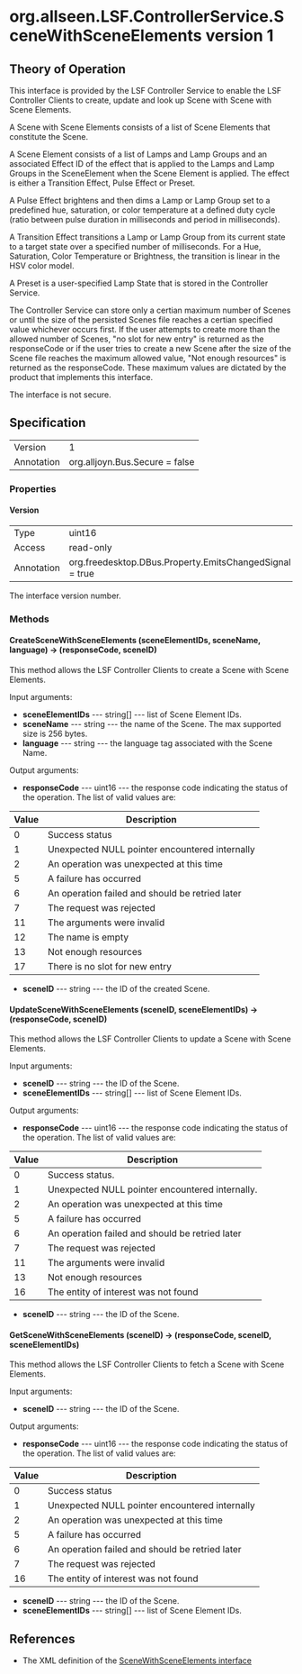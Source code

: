 # org.allseen.LSF.ControllerService.SceneWithSceneElements version 1


## Theory of Operation
This interface is provided by the LSF Controller Service to enable the LSF Controller
Clients to create, update and look up Scene with Scene with Scene Elements.

A Scene with Scene Elements consists of a list of Scene Elements that constitute the
Scene.

A Scene Element consists of a list of Lamps and Lamp Groups and an associated Effect ID
of the effect that is applied to the Lamps and Lamp Groups in the SceneElement when the
Scene Element is applied. The effect is either a Transition Effect, Pulse Effect or Preset.

A Pulse Effect brightens and then dims a Lamp or Lamp Group set to a predefined hue, 
saturation, or color temperature at a defined duty cycle (ratio between pulse duration 
in milliseconds and period in milliseconds).

A Transition Effect transitions a Lamp or Lamp Group from its current state to a 
target state over a specified number of milliseconds.   For a Hue, Saturation, 
Color Temperature or Brightness, the transition is linear in the HSV color model.  

A Preset is a user-specified Lamp State that is stored in the Controller Service.

The Controller Service can store only a certian maximum number of Scenes or until the size of the 
persisted Scenes file reaches a certian specified value whichever occurs first. If the user attempts to create more 
than the allowed number of Scenes, "no slot for new entry" is returned as the responseCode or if the user tries to
create a new Scene after the size of the Scene file reaches the maximum allowed value, "Not enough resources" is
returned as the responseCode. These maximum values are dictated by the product that implements this interface.

The interface is not secure.

## Specification

|              |       				|
|--------------|--------------------------------|
| Version      | 1     				|
| Annotation   | org.alljoyn.Bus.Secure = false |

### Properties

#### Version

|            |                                                          |
|------------|----------------------------------------------------------|
| Type       | uint16                                                   |
| Access     | read-only                                                |
| Annotation | org.freedesktop.DBus.Property.EmitsChangedSignal = true	|

The interface version number.

### Methods

#### CreateSceneWithSceneElements (sceneElementIDs, sceneName, language) -> (responseCode, sceneID)

This method allows the LSF Controller Clients to create a Scene with Scene Elements. 

Input arguments:

  * **sceneElementIDs** --- string[] --- list of Scene Element IDs.
  * **sceneName** --- string --- the name of the Scene. The max supported size is 256 bytes.
  * **language** --- string --- the language tag associated with the Scene Name.

Output arguments:

  * **responseCode** --- uint16 --- the response code indicating the status of the operation. The list of valid
    values are:

| Value | Description                                                       		|
|-------|-------------------------------------------------------------------------------|
| 0     | Success status                                                   		|
| 1     | Unexpected NULL pointer encountered internally                                |
| 2     | An operation was unexpected at this time                          		|
| 5     | A failure has occurred                                            		|
| 6     | An operation failed and should be retried later                   		|
| 7     | The request was rejected                                          		|
| 11    | The arguments were invalid                                        		|
| 12    | The name is empty                          					|
| 13    | Not enough resources                                               		|
| 17    | There is no slot for new entry                                              	|

  * **sceneID** --- string --- the ID of the created Scene.

#### UpdateSceneWithSceneElements (sceneID, sceneElementIDs) -> (responseCode, sceneID)

This method allows the LSF Controller Clients to update a Scene with Scene Elements. 

Input arguments:

  * **sceneID** --- string --- the ID of the Scene.
  * **sceneElementIDs** --- string[] --- list of Scene Element IDs.

Output arguments:

  * **responseCode** --- uint16 --- the response code indicating the status of the operation. The list of valid
    values are:

| Value | Description                                                       		|
|-------|-------------------------------------------------------------------------------|
| 0     | Success status.                                                   		|
| 1     | Unexpected NULL pointer encountered internally.                                          		|
| 2     | An operation was unexpected at this time                          		|
| 5     | A failure has occurred                                            		|
| 6     | An operation failed and should be retried later                   		|
| 7     | The request was rejected                                          		|
| 11    | The arguments were invalid                                        		|
| 13    | Not enough resources                                               		|
| 16    | The entity of interest was not found                   			|

  * **sceneID** --- string --- the ID of the Scene.

#### GetSceneWithSceneElements (sceneID) -> (responseCode, sceneID, sceneElementIDs)

This method allows the LSF Controller Clients to fetch a Scene with Scene Elements. 

Input arguments:

  * **sceneID** --- string --- the ID of the Scene.

Output arguments:

  * **responseCode** --- uint16 --- the response code indicating the status of the operation. The list of valid
    values are:

| Value | Description                                                       		|
|-------|-------------------------------------------------------------------------------|
| 0     | Success status                                                   		|
| 1     | Unexpected NULL pointer encountered internally                                |
| 2     | An operation was unexpected at this time                          		|
| 5     | A failure has occurred                                            		|
| 6     | An operation failed and should be retried later                   		|
| 7     | The request was rejected                                          		|
| 16    | The entity of interest was not found                   			|

  * **sceneID** --- string --- the ID of the Scene.
  * **sceneElementIDs** --- string[] --- list of Scene Element IDs.

## References

  * The XML definition of the [SceneWithSceneElements interface](SceneWithSceneElements-v1.xml)

